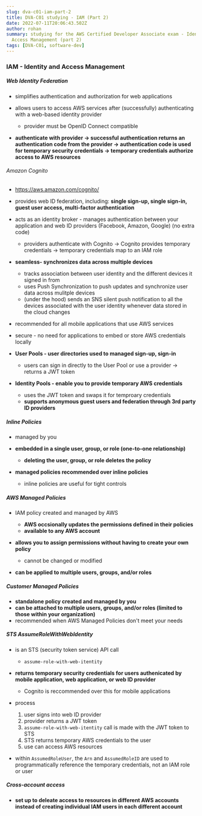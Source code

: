 ```yaml
---
slug: dva-c01-iam-part-2
title: DVA-C01 studying - IAM (Part 2)
date: 2022-07-11T20:06:43.502Z
author: rohan
summary: studying for the AWS Certified Developer Associate exam - Identity and
  Access Management (part 2)
tags: [DVA-C01, software-dev]
---
```

### IAM - Identity and Access Management

##### Web Identity Federation

* simplifies authentication and authorization for web applications
* allows users to access AWS services after (successfully) authenticating with a web-based identity provider 

  * provider must be OpenID Connect compatible
* **authenticate with provider -> successful authentication returns an authentication code from the provider -> authentication code is used for temporary security credentials -> temporary credentials authorize access to AWS resources** 

###### Amazon Cognito

* <https://aws.amazon.com/cognito/>
* provides web ID federation, including: **single sign-up, single sign-in, guest user access, multi-factor authentication**
* acts as an identity broker - manages authentication between your application and web ID providers (Facebook, Amazon, Google) (no extra code)

  * providers authenticate with Cognito -> Cognito provides temporary credentials -> temporary credentials map to an IAM role
* **seamless- synchronizes data across multiple devices** 

  * tracks association between user identity and the different devices it signed in from 
  * uses Push Synchronization to push updates and synchronize user data across mulitple devices
  * (under the hood) sends an SNS silent push notification to all the devices associated with the user identity whenever data stored in the cloud changes 
* recommended for all mobile applications that use AWS services
* secure - no need for applications to embed or store AWS credentials locally
* **User Pools - user directories used to managed sign-up, sign-in** 

  * users can sign in directly to the User Pool or use a provider -> returns a JWT token
* **Identity Pools - enable you to provide temporary AWS credentials** 

  * uses the JWT token and swaps it for temproary credentials
  * **supports anonymous guest users and federation through 3rd party ID providers**

##### Inline Policies

* managed by you
* **embedded in a single user, group, or role (one-to-one relationship)**

  * **deleting the user, group, or role deletes the policy**
* **managed policies recommended over inline policies**

  * inline policies are useful for tight controls

##### AWS Managed Policies

* IAM policy created and managed by AWS 

  * **AWS occsionally updates the permissions defined in their policies**
  * **available to any AWS account**
* **allows you to assign permissions without having to create your own policy**

  * cannot be changed or modified 
* **can be applied to multiple users, groups, and/or roles**

##### Customer Managed Policies

* **standalone policy created and managed by you**
* **can be attached to multiple users, groups, and/or roles (limited to those within your organization)**
* recommended when AWS Managed Policies don't meet your needs

##### STS AssumeRoleWithWebIdentity

* is an STS (security token service) API call

  * `assume-role-with-web-itentity`
* **returns temporary security credentials for users authenicated by mobile application, web application, or web ID provider**

  * Cognito is reccommended over this for mobile applications
* process

  1. user signs into web ID provider
  2. provider returns a JWT token
  3. `assume-role-with-web-itentity` call is made with the JWT token to STS
  4. STS returns temporary AWS credentials to the user
  5. use can access AWS resources 
* within `AssumedRoleUser`, the `Arn` and `AssumedRoleID` are used to programmatically reference the temporary credentials, not an IAM role or user

##### Cross-account access

* **set up to deleate access to resources in different AWS accounts instead of creating individual IAM users in each different account**